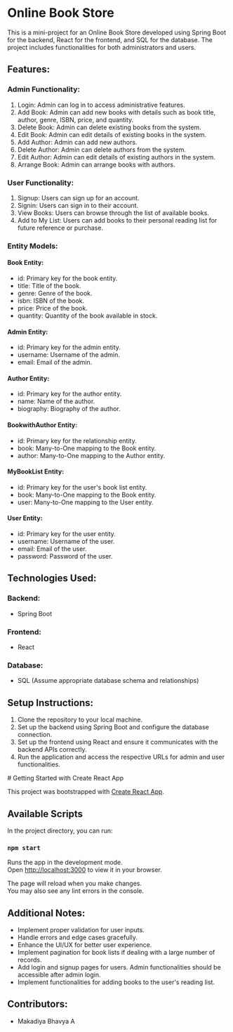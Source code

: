 
<h1>Online Book Store</h1>
    <p>This is a mini-project for an Online Book Store developed using Spring Boot for the backend, React for the frontend, and SQL for the database. The project includes functionalities for both administrators and users.</p>
        <h2>Features:</h2>
    
<h3>Admin Functionality:</h3>
    <ol>
        <li>Login: Admin can log in to access administrative features.</li>
        <li>Add Book: Admin can add new books with details such as book title, author, genre, ISBN, price, and quantity.</li>
        <li>Delete Book: Admin can delete existing books from the system.</li>
        <li>Edit Book: Admin can edit details of existing books in the system.</li>
        <li>Add Author: Admin can add new authors.</li>
        <li>Delete Author: Admin can delete authors from the system.</li>
        <li>Edit Author: Admin can edit details of existing authors in the system.</li>
        <li>Arrange Book: Admin can arrange books with authors.</li>
    </ol>
        <h3>User Functionality:</h3>
    <ol>
        <li>Signup: Users can sign up for an account.</li>
        <li>Signin: Users can sign in to their account.</li>
        <li>View Books: Users can browse through the list of available books.</li>
        <li>Add to My List: Users can add books to their personal reading list for future reference or purchase.</li>
    </ol>
    
<h3>Entity Models:</h3>
        <h4>Book Entity:</h4>
    <ul>
        <li>id: Primary key for the book entity.</li>
        <li>title: Title of the book.</li>
        <li>genre: Genre of the book.</li>
        <li>isbn: ISBN of the book.</li>
        <li>price: Price of the book.</li>
        <li>quantity: Quantity of the book available in stock.</li>
    </ul>
    
<h4>Admin Entity:</h4>
    <ul>
        <li>id: Primary key for the admin entity.</li>
        <li>username: Username of the admin.</li>
        <li>email: Email of the admin.</li>
    </ul>
        <h4>Author Entity:</h4>
    <ul>
        <li>id: Primary key for the author entity.</li>
        <li>name: Name of the author.</li>
        <li>biography: Biography of the author.</li>
    </ul>
    
<h4>BookwithAuthor Entity:</h4>
    <ul>
        <li>id: Primary key for the relationship entity.</li>
        <li>book: Many-to-One mapping to the Book entity.</li>
        <li>author: Many-to-One mapping to the Author entity.</li>
    </ul>
        <h4>MyBookList Entity:</h4>
    <ul>
        <li>id: Primary key for the user's book list entity.</li>
        <li>book: Many-to-One mapping to the Book entity.</li>
        <li>user: Many-to-One mapping to the User entity.</li>
    </ul>
    
<h4>User Entity:</h4>
    <ul>
        <li>id: Primary key for the user entity.</li>
        <li>username: Username of the user.</li>
        <li>email: Email of the user.</li>
        <li>password: Password of the user.</li>
    </ul>
        <h2>Technologies Used:</h2>
    
<h3>Backend:</h3>
    <ul>
        <li>Spring Boot</li>
    </ul>
        <h3>Frontend:</h3>
    <ul>
        <li>React</li>
    </ul>
    
<h3>Database:</h3>
    <ul>
        <li>SQL (Assume appropriate database schema and relationships)</li>
    </ul>
        <h2>Setup Instructions:</h2>
    <ol>
        <li>Clone the repository to your local machine.</li>
        <li>Set up the backend using Spring Boot and configure the database connection.</li>
        <li>Set up the frontend using React and ensure it communicates with the backend APIs correctly.</li>
        <li>Run the application and access the respective URLs for admin and user functionalities.</li>
    </ol>
    # Getting Started with Create React App

This project was bootstrapped with [Create React App](https://github.com/facebook/create-react-app).

## Available Scripts

In the project directory, you can run:

### `npm start`

Runs the app in the development mode.\
Open [http://localhost:3000](http://localhost:3000) to view it in your browser.

The page will reload when you make changes.\
You may also see any lint errors in the console.

<h2>Additional Notes:</h2>
    <ul>
        <li>Implement proper validation for user inputs.</li>
        <li>Handle errors and edge cases gracefully.</li>
        <li>Enhance the UI/UX for better user experience.</li>
        <li>Implement pagination for book lists if dealing with a large number of records.</li>
        <li>Add login and signup pages for users. Admin functionalities should be accessible after admin login.</li>
        <li>Implement functionalities for adding books to the user's reading list.</li>
    </ul>
        <h2>Contributors:</h2>
    <ul>
        <li>Makadiya Bhavya A</li>
    </ul>


